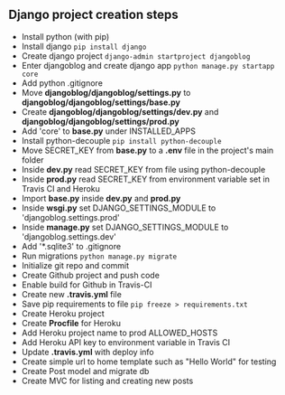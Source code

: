 Django project creation steps
--------------------
- Install python (with pip)
- Install django `pip install django`
- Create django project `django-admin startproject djangoblog`
- Enter djangoblog and create django app `python manage.py startapp core`
- Add python .gitignore
- Move **djangoblog/djangoblog/settings.py** to **djangoblog/djangoblog/settings/base.py**
- Create **djangoblog/djangoblog/settings/dev.py** and **djangoblog/djangoblog/settings/prod.py**
- Add 'core' to **base.py** under INSTALLED_APPS
- Install python-decouple `pip install python-decouple`
- Move SECRET_KEY from **base.py** to a **.env** file in the project's main folder
- Inside **dev.py** read SECRET_KEY from file using python-decouple
- Inside **prod.py** read SECRET_KEY from environment variable set in Travis CI and Heroku
- Import **base.py** inside **dev.py** and **prod.py**
- Inside **wsgi.py** set DJANGO_SETTINGS_MODULE to 'djangoblog.settings.prod'
- Inside **manage.py** set DJANGO_SETTINGS_MODULE to 'djangoblog.settings.dev'
- Add '\*.sqlite3' to .gitignore
- Run migrations `python manage.py migrate`
- Initialize git repo and commit
- Create Github project and push code
- Enable build for Github in Travis-CI
- Create new **.travis.yml** file
- Save pip requirements to file `pip freeze > requirements.txt`
- Create Heroku project
- Create **Procfile** for Heroku
- Add Heroku project name to prod ALLOWED_HOSTS
- Add Heroku API key to environment variable in Travis CI
- Update **.travis.yml** with deploy info
- Create simple url to home template such as "Hello World" for testing
- Create Post model and migrate db
- Create MVC for listing and creating new posts
